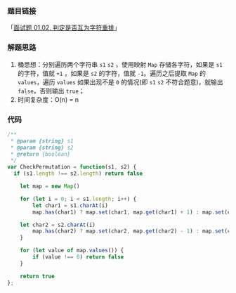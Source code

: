 ### 题目链接

「[面试题 01.02. 判定是否互为字符重排](https://leetcode.cn/problems/check-permutation-lcci/)」

### 解题思路

1. 桶思想：分别遍历两个字符串 `s1` `s2` ，使用映射 `Map` 存储各字符，如果是 `s1` 的字符，值就 `+1` ，如果是 `s2` 的字符，值就 `-1`。遍历之后提取 `Map` 的 `values`，遍历 `values` 如果出现不是 `0` 的情况(即 `s1` `s2` 不符合题意)，就输出 `false`，否则输出 `true`；
2. 时间复杂度：O(n) = n

### 代码

```js
/**
 * @param {string} s1
 * @param {string} s2
 * @return {boolean}
 */
var CheckPermutation = function(s1, s2) {
  if (s1.length !== s2.length) return false

	let map = new Map()

	for (let i = 0; i < s1.length; i++) {
		let char1 = s1.charAt(i)
		map.has(char1) ? map.set(char1, map.get(char1) + 1) : map.set(char1, 1)

    let char2 = s2.charAt(i)
		map.has(char2) ? map.set(char2, map.get(char2) - 1) : map.set(char2, -1)
	}

	for (let value of map.values()) {
		if (value !== 0) return false
	}

	return true
};
```

